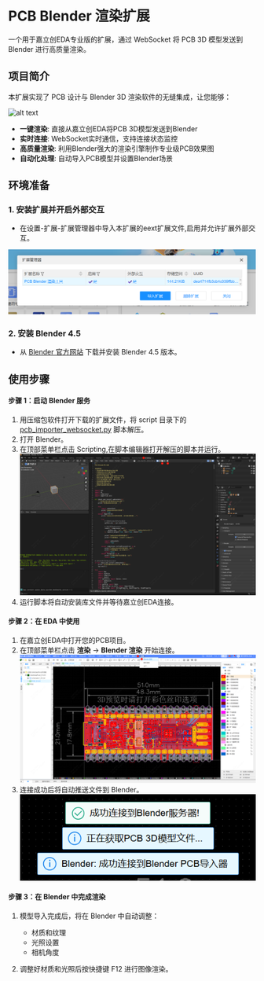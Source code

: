 # PCB Blender 渲染扩展

一个用于嘉立创EDA专业版的扩展，通过 WebSocket 将 PCB 3D 模型发送到 Blender 进行高质量渲染。

## 项目简介

本扩展实现了 PCB 设计与 Blender 3D 渲染软件的无缝集成，让您能够：

![alt text](images/0.gif)

- **一键渲染**: 直接从嘉立创EDA将PCB 3D模型发送到Blender
- **实时连接**: WebSocket实时通信，支持连接状态监控
- **高质量渲染**: 利用Blender强大的渲染引擎制作专业级PCB效果图
- **自动化处理**: 自动导入PCB模型并设置Blender场景

## 环境准备

### 1. 安装扩展并开启外部交互

- 在设置-扩展-扩展管理器中导入本扩展的eext扩展文件,启用并允许扩展外部交互。

![图 0](images/1.png)  

### 2. 安装 Blender 4.5 

- 从 [Blender 官方网站](https://www.blender.org/download/) 下载并安装 Blender 4.5 版本。

## 使用步骤

#### 步骤 1：启动 Blender 服务

1. 用压缩包软件打开下载的扩展文件，将 script 目录下的 [pcb_importer_websocket.py](https://github.com/easyeda/eext-pcb-render-with-blender/blob/main/script/pcb_importer_websocket.py) 脚本解压。
2. 打开 Blender。
3. 在顶部菜单栏点击 Scripting,在脚本编辑器打开解压的脚本并运行。
   ![alt text](images/2.png)
4. 运行脚本将自动安装库文件并等待嘉立创EDA连接。
   
#### 步骤 2：在 EDA 中使用

1. 在嘉立创EDA中打开您的PCB项目。
2. 在顶部菜单栏点击 **渲染** → **Blender 渲染** 开始连接。
   ![alt text](images/3.png)
3. 连接成功后将自动推送文件到 Blender。
   ![alt text](images/4.png)

#### 步骤 3：在 Blender 中完成渲染

1. 模型导入完成后，将在 Blender 中自动调整：
   - 材质和纹理
   - 光照设置
   - 相机角度
  
2. 调整好材质和光照后按快捷键 F12 进行图像渲染。

